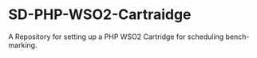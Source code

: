 SD-PHP-WSO2-Cartraidge
======================

A Repository for setting up a PHP WSO2 Cartridge for scheduling bench-marking.
